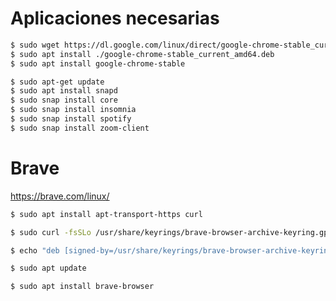 # Aplicaciones necesarias

```bash
$ sudo wget https://dl.google.com/linux/direct/google-chrome-stable_current_amd64.deb
$ sudo apt install ./google-chrome-stable_current_amd64.deb
$ sudo apt install google-chrome-stable
```

```bash
$ sudo apt-get update
$ sudo apt install snapd
$ sudo snap install core
$ sudo snap install insomnia
$ sudo snap install spotify
$ sudo snap install zoom-client
```

# Brave

https://brave.com/linux/

```bash
$ sudo apt install apt-transport-https curl
```

```bash
$ sudo curl -fsSLo /usr/share/keyrings/brave-browser-archive-keyring.gpg https://brave-browser-apt-release.s3.brave.com/brave-browser-archive-keyring.gpg
```

```bash
$ echo "deb [signed-by=/usr/share/keyrings/brave-browser-archive-keyring.gpg arch=amd64] https://brave-browser-apt-release.s3.brave.com/ stable main"|sudo tee /etc/apt/sources.list.d/brave-browser-release.list
```

```bash
$ sudo apt update
```

```bash
$ sudo apt install brave-browser
```
